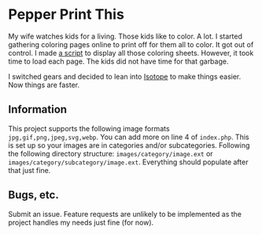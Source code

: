 # Pepper Print This

My wife watches kids for a living. Those kids like to color. A lot. I started gathering coloring pages online to print off for them all to color. It got out of control. I made [a script](https://github.com/septor/gallery) to display all those coloring sheets. However, it took time to load each page. The kids did not have time for that garbage.

I switched gears and decided to lean into [Isotope](https://isotope.metafizzy.co/) to make things easier. Now things are faster.

## Information

This project supports the following image formats `jpg,gif,png,jpeg,svg,webp`. You can add more on line 4 of `index.php`. This is set up so your images are in categories and/or subcategories. Following the following directory structure: `images/category/image.ext` or `images/category/subcategory/image.ext`. Everything should populate after that just fine.

## Bugs, etc.

Submit an issue. Feature requests are unlikely to be implemented as the project handles my needs just fine (for now).